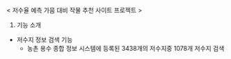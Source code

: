 < 저수율 예측 가뭄 대비 작물 추천 사이트 프로젝트 >

1. 기능 소개

- 저수지 정보 검색 기능
    * 농촌 용수 종합 정보 시스템에 등록된 3438개의 저수지중 1078개 저수지 검색
